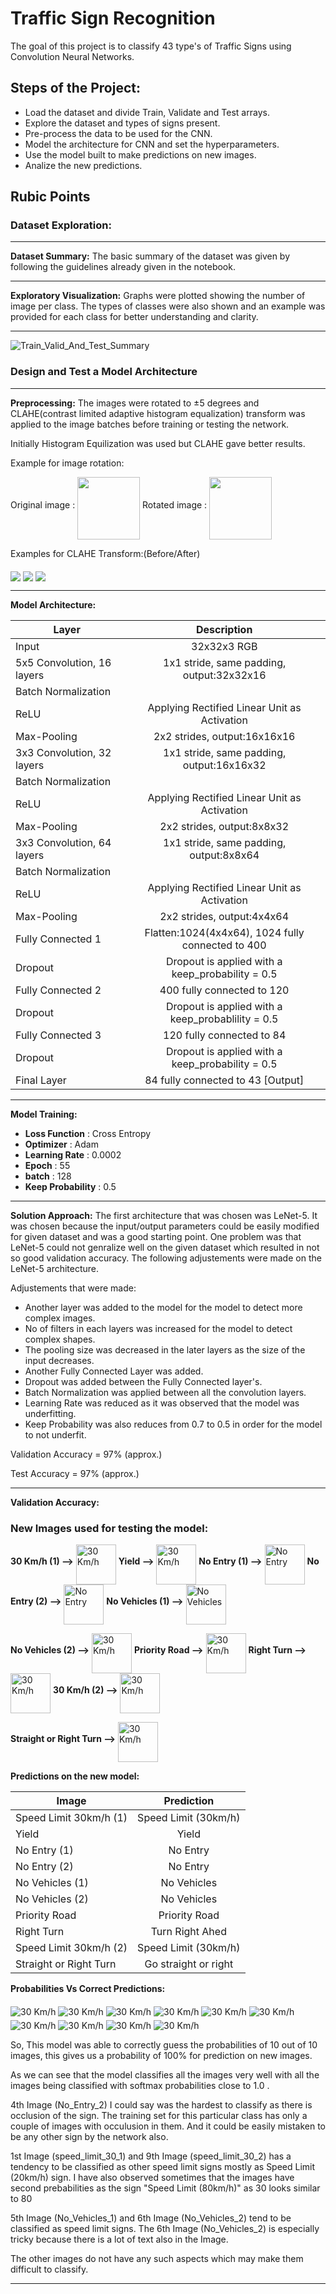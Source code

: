 # Traffic Sign Recognition

The goal of this project is to classify 43 type's of Traffic Signs using Convolution Neural Networks.

## Steps of the Project:
* Load the dataset and divide Train, Validate and Test arrays.
* Explore the dataset and types of signs present.
* Pre-process the data to be used for the CNN.
* Model the architecture for CNN and set the hyperparameters.
* Use the model built to make predictions on new images.
* Analize the new predictions.

## Rubic Points
### Dataset Exploration:
***
**Dataset Summary:** The basic summary of the dataset was given by following the guidelines already given in the notebook.
***
**Exploratory Visualization:** Graphs were plotted showing the number of image per class. The types of classes were also shown and an example was provided for each class for better understanding and clarity.
***
<img src="number.jpg" alt="Train_Valid_And_Test_Summary" align="Middle"/>

### Design and Test a Model Architecture

***

**Preprocessing:** The images were rotated to &plusmn;5 degrees and CLAHE(contrast limited adaptive histogram equalization) transform was applied to the image batches before training or testing the network.

Initially Histogram Equilization was used but CLAHE gave better results.

Example for image rotation:

Original image : <img src="Original.jpg" style="width: 100px;" align="Middle"/> Rotated image : <img src="Rotated.jpg" style="width: 100px;" align="Middle"/>

Examples for CLAHE Transform:(Before/After)

<img src="./Processed_Images_Eg/Image_1.jpg"  align="Middle"/>

<img src="./Processed_Images_Eg/Image_2.jpg"  align="Middle"/>

<img src="./Processed_Images_Eg/Image_3.jpg"  align="Middle"/>

***

**Model Architecture:** 

| Layer        | Description           |
| -------------|:--------------------:|
| Input        | 32x32x3 RGB |
| 5x5 Convolution, 16 layers|1x1 stride, same padding, output:32x32x16|
| Batch Normalization |  |
| ReLU | Applying Rectified Linear Unit as Activation |
| Max-Pooling | 2x2 strides, output:16x16x16 |
| 3x3 Convolution, 32 layers|1x1 stride, same padding, output:16x16x32|
| Batch Normalization |  |
| ReLU | Applying Rectified Linear Unit as Activation |
| Max-Pooling | 2x2 strides, output:8x8x32 |
| 3x3 Convolution, 64 layers|1x1 stride, same padding, output:8x8x64|
| Batch Normalization |  |
| ReLU | Applying Rectified Linear Unit as Activation |
| Max-Pooling | 2x2 strides, output:4x4x64|
| Fully Connected 1 | Flatten:1024(4x4x64), 1024 fully connected to 400 |
| Dropout | Dropout is applied with a keep_probability = 0.5 |
| Fully Connected 2 | 400 fully connected to 120 |
| Dropout | Dropout is applied with a keep_probablility = 0.5 |
| Fully Connected 3 | 120 fully connected to 84 |
| Dropout | Dropout is applied with a keep_probability = 0.5 |
| Final Layer | 84 fully connected to 43 [Output] |

***

**Model Training:**

* __Loss Function__ : Cross Entropy
* __Optimizer__ : Adam
* __Learning Rate__ : 0.0002
* __Epoch__ : 55
* __batch__ : 128
* __Keep Probability__ : 0.5

***

**Solution Approach:** The first architecture that was chosen was LeNet-5. It was chosen because the input/output parameters could be easily modified for given dataset and was a good starting point. One problem was that LeNet-5 could not genralize well on the given dataset which resulted in not so good validation accuracy. The following adjustements were made on the LeNet-5 architecture.

Adjustements that were made:
* Another layer was added to the model for the model to detect more complex images.
* No of filters in each layers was increased for the model to detect complex shapes.
* The pooling size was decreased in the later layers as the size of the input decreases.
* Another Fully Connected Layer was added.
* Dropout was added between the Fully Connected layer's.
* Batch Normalization was applied between all the convolution layers.
* Learning Rate was reduced as it was observed that the model was underfitting.
* Keep Probability was also reduces from 0.7 to 0.5 in order for the model to not underfit.

Validation Accuracy = 97% (approx.)

Test Accuracy = 97% (approx.)

***

**Validation Accuracy:** 

### New Images used for testing the model:

**30 Km/h (1) -->** <img src="./Cropped-Images/30kmph.jpg" alt="30 Km/h" style="width: 64px;" align="Middle"/> **Yield -->**  <img src="./Cropped-Images/Give_Way.jpg" alt="30 Km/h" style="width: 64px;" align="Middle"/> **No Entry (1) -->** <img src="./Cropped-Images/No_Entry.jpg" alt="No Entry" style="width: 64px;" align="Middle"/> **No Entry (2) -->** <img src="./Cropped-Images/No_Entry_1.jpg" alt="No Entry" style="width: 64px;" align="Middle"/> **No Vehicles (1) -->** <img src="./Cropped-Images/No_Vehicles.jpg" alt="No Vehicles" style="width: 64px;" align="Middle"/>

**No Vehicles (2) -->** <img src="./Cropped-Images/No_Vehicles_1.jpg" alt="30 Km/h" style="width: 64px;" align="Middle"/> **Priority Road -->** <img src="./Cropped-Images/Priority_Road.jpg" alt="30 Km/h" style="width: 64px;" align="Middle"/> **Right Turn -->** <img src="./Cropped-Images/Right_Turn.jpg" alt="30 Km/h" style="width: 64px;" align="Middle"/> **30 Km/h (2) -->** <img src="./Cropped-Images/speed_limit_30.jpg" alt="30 Km/h" style="width: 64px;" align="Middle"/>

**Straight or Right Turn -->** <img src="./Cropped-Images/Straight_or_Right.jpg" alt="30 Km/h" style="width: 64px;" align="Middle"/>


**Predictions on the new model:**

| Image | Prediction |
| ---------- | :---------: |
| Speed Limit 30km/h (1) | Speed Limit (30km/h) |
| Yield | Yield |
| No Entry (1) | No Entry |
| No Entry (2) | No Entry |
| No Vehicles (1) | No Vehicles |
| No Vehicles (2) | No Vehicles |
| Priority Road | Priority Road |
| Right Turn | Turn Right Ahed |
| Speed Limit 30km/h (2) | Speed Limit (30km/h) |
| Straight or Right Turn | Go straight or right |


**Probabilities Vs Correct Predictions:**

<img src="./Plots/Softmax_0.jpg" alt="30 Km/h"  align="Middle"/>
<img src="./Plots/Softmax_1.jpg" alt="30 Km/h"  align="Middle"/>
<img src="./Plots/Softmax_2.jpg" alt="30 Km/h"  align="Middle"/>
<img src="./Plots/Softmax_3.jpg" alt="30 Km/h"  align="Middle"/>
<img src="./Plots/Softmax_4.jpg" alt="30 Km/h"  align="Middle"/>
<img src="./Plots/Softmax_5.jpg" alt="30 Km/h"  align="Middle"/>
<img src="./Plots/Softmax_6.jpg" alt="30 Km/h"  align="Middle"/>
<img src="./Plots/Softmax_7.jpg" alt="30 Km/h"  align="Middle"/>
<img src="./Plots/Softmax_8.jpg" alt="30 Km/h"  align="Middle"/>
<img src="./Plots/Softmax_9.jpg" alt="30 Km/h"  align="Middle"/>

So, This model was able to correctly guess the probabilities of 10 out of 10 images, this gives us a probability of 100% for prediction on new images.

As we can see that the model classifies all the images very well with all the images being classified with softmax probabilities close to 1.0 .

4th Image (No_Entry_2) I could say was the hardest to classify as there is occlusion of the sign. The training set for this particular class has only a couple of images with occulusion in them. And it could be easily mistaken to be any other sign by the network also.

1st Image (speed_limit_30_1) and 9th Image (speed_limit_30_2) has a tendency to be classified as other speed limit signs mostly as Speed Limit (20km/h) sign. I have also observed sometimes that the images have second prebabilities as the sign "Speed Limit (80km/h)" as 30 looks similar to 80

5th Image (No_Vehicles_1) and 6th Image (No_Vehicles_2) tend to be classified as speed limit signs. The 6th Image (No_Vehicles_2) is especially tricky because there is a lot of text also in the Image.

The other images do not have any such aspects which may make them difficult to classify.

***
